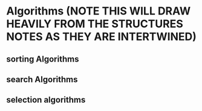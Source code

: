 # Algorithms (NOTE THIS WILL DRAW HEAVILY FROM THE STRUCTURES NOTES AS THEY ARE INTERTWINED)
## sorting Algorithms
## search Algorithms
## selection algorithms